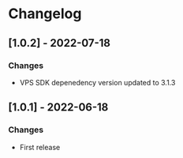 # Changelog


## [1.0.2] - 2022-07-18

### Changes

- VPS SDK depenedency version updated to 3.1.3

## [1.0.1] - 2022-06-18

### Changes

- First release

